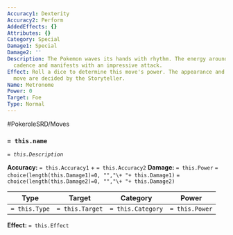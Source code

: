 ```yaml
---
Accuracy1: Dexterity
Accuracy2: Perform
AddedEffects: {}
Attributes: {}
Category: Special
Damage1: Special
Damage2: ''
Description: The Pokemon waves its hands with rhythm. The energy around follows the
  cadence and manifests with an impressive attack.
Effect: Roll a dice to determine this move's power. The appearance and Type of this
  move are decided by the Storyteller.
Name: Metronome
Power: 0
Target: Foe
Type: Normal
---
```


#PokeroleSRD/Moves

### `= this.name` 
*`= this.Description`*

**Accuracy:** `= this.Accuracy1` + `= this.Accuracy2`
**Damage:** `= this.Power` `= choice(length(this.Damage1)=0, "","\+ "+ this.Damage1)` `= choice(length(this.Damage2)=0, "","\+ "+ this.Damage2)`

| Type          | Target          | Category          | Power          |
| ------------- | --------------- | ----------------  | -------------- |
| `= this.Type` | `= this.Target` | `= this.Category` | `= this.Power` | 

**Effect:** `= this.Effect`